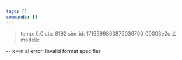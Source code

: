 ```yaml
---
tags: []
commands: []
---
```

> temp: 0.0 ctx: 8192 sim_id: 1716399860876036700_00003e2c
∠ models:


--
x∓in al error: Invalid format specifier
